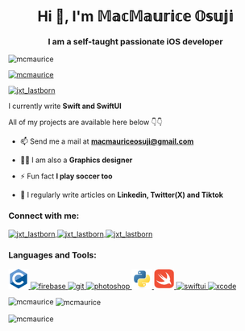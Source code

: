 <h1 align="center">Hi 👋, I'm 𝕄𝕒𝕔𝕄𝕒𝕦𝕣𝕚𝕔𝕖 𝕆𝕤𝕦𝕛𝕚</h1>
<h3 align="center">I am a self-taught passionate iOS developer</h3>

<p align="left"> <img src="https://komarev.com/ghpvc/?username=mcmaurice&label=Profile%20views&color=0e75b6&style=flat" alt="mcmaurice" /> </p>

<p align="left"> <a href="https://github.com/ryo-ma/github-profile-trophy"><img src="https://github-profile-trophy.vercel.app/?username=mcmaurice" alt="mcmaurice" /></a> </p>

<p align="left"> <a href="https://twitter.com/jxt_lastborn" target="blank"><img src="https://img.shields.io/twitter/follow/jxt_lastborn?logo=twitter&style=for-the-badge" alt="jxt_lastborn" /></a> </p>

I currently write **Swift and SwiftUI**

All of my projects are available here below 👇👇

- 📫 Send me a mail at **macmauriceosuji@gmail.com**

- ✌🏾 I am also a **Graphics designer**
  
- ⚡ Fun fact **I play soccer too**
  
- 📝 I regularly write articles on **Linkedin, Twitter(X) and Tiktok**

<h3 align="left">Connect with me:</h3>
<p align="left">
<a href="https://www.linkedin.com/in/Macmaurice-osuji-610908258" target="blank"><img align="center" src="https://e7.pngegg.com/pngimages/297/542/png-clipart-linkedin-linkedin-thumbnail.png" alt="jxt_lastborn" height="35" width="35" /> </a> 
<a href="https://twitter.com/jxt_lastborn" target="blank"><img align="center" src="https://logosarchive.com/wp-content/uploads/2021/05/twitter-logo.svg" alt="jxt_lastborn" height="35" width="35" /> </a> 
<a href="https://www.tiktok.com/@jxt_lastborn" target="blank"><img align="center" src="https://logosarchive.com/wp-content/uploads/2021/07/Tiktok-logo-icon-square.svg" alt="jxt_lastborn" height="35" width="35" /></a>
</p>

<h3 align="left">Languages and Tools:</h3>
<p align="left"> <a href="https://www.cprogramming.com/" target="_blank" rel="noreferrer"> <img src="https://raw.githubusercontent.com/devicons/devicon/master/icons/c/c-original.svg" alt="c" width="40" height="40"/> </a> 
<a href="https://firebase.google.com/" target="_blank" rel="noreferrer"> <img src="https://www.vectorlogo.zone/logos/firebase/firebase-icon.svg" alt="firebase" width="40" height="40"/> </a> <a href="https://git-scm.com/" target="_blank" rel="noreferrer"> <img src="https://www.vectorlogo.zone/logos/git-scm/git-scm-icon.svg" alt="git" width="40" height="40"/> </a> 
<a href="https://www.photoshop.com/en" target="_blank" rel="noreferrer"> <img src="https://www.adobe.com/content/dam/acom/one-console/icons_rebrand/ps_appicon.svg" alt="photoshop" width="40" height="40"/> </a> 
<a href="https://www.python.org" target="_blank" rel="noreferrer"> <img src="https://raw.githubusercontent.com/devicons/devicon/master/icons/python/python-original.svg" alt="python" width="40" height="40"/> </a> <a href="https://developer.apple.com/swift/" target="_blank" rel="noreferrer"> <img src="https://raw.githubusercontent.com/devicons/devicon/master/icons/swift/swift-original.svg" alt="swift" width="40" height="40"/> </a> 
<a href="https://developer.apple.com/swiftui/" target="_blank" rel="noreferrer"> <img src="https://developer.apple.com/assets/elements/icons/swiftui/swiftui-96x96_2x.png" alt="swiftui" width="40" height="40"/> </a> 
<a href="https://developer.apple.com/xcode/" target="_blank" rel="noreferrer"> <img src="https://developer.apple.com/assets/elements/icons/xcode-12/xcode-12-96x96_2x.png" alt="xcode" width="40" height="40"/> </a> 
</p>

<p><img align="left" src="https://github-readme-stats.vercel.app/api/top-langs?username=mcmaurice&show_icons=true&locale=en&layout=compact" alt="mcmaurice" /></p>

<p>&nbsp;<img align="center" src="https://github-readme-stats.vercel.app/api?username=mcmaurice&show_icons=true&locale=en" alt="mcmaurice" /></p>

<p><img align="center" src="https://github-readme-streak-stats.herokuapp.com/?user=mcmaurice&" alt="mcmaurice" /></p>
